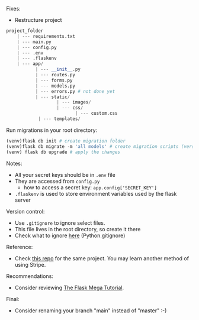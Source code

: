 Fixes:

- Restructure project

```python
project_folder
    | --- requirements.txt
    | --- main.py
    | --- config.py
    | --- .env
    | --- .flaskenv
    | --- app/
           | --- __init__.py
           | --- routes.py
           | --- forms.py
           | --- models.py
           | --- errors.py # not done yet
           | --- static/
                   | --- images/
                   | --- css/
                          | --- custom.css
            | --- templates/

```

Run migrations in your root directory:

```python
(venv)flask db init # create migration folder
(venv)flask db migrate -m 'all models' # create migration scripts (versions)
(venv) flask db upgrade # apply the changes
```

Notes:

- All your secret keys should be in `.env` file
- They are accessed from `config.py`
    - how to access a secret key: `app.config['SECRET_KEY']`
- `.flaskenv` is used to store environment variables used by the flask server

Version control:

- Use `.gitignore` to ignore select files. 
- This file lives in the root directory, so create it there
- Check what to ignore [here](https://github.com/github/gitignore) (Python.gitignore)

Reference:

- Check [this repo](https://github.com/GitauHarrison/integrating-stripe-payment-in-flask) for the same project. You may learn another method of using Stripe.

Recommendations:

- Consider reviewing [The Flask Mega Tutorial](https://blog.miguelgrinberg.com/post/the-flask-mega-tutorial-part-i-hello-world).

Final:

- Consider renaming your branch "main" instead of "master" :-)